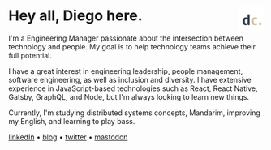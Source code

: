 #  Hey all, Diego here.  [<img src="https://github.com/diegocoxta/diegocoxta/blob/main/dc.png" width="50" align="right" />](https://diegocosta.me)

I'm a Engineering Manager passionate about the intersection between technology and people. My goal is to help technology teams achieve their full potential.

I have a great interest in engineering leadership, people management, software engineering, as well as inclusion and diversity. I have extensive experience in JavaScript-based technologies such as React, React Native, Gatsby, GraphQL, and Node, but I'm always looking to learn new things. 

Currently, I'm studying distributed systems concepts, Mandarim, improving my English, and learning to play bass.

[linkedIn](https://www.linkedin.com/in/diegocoxta/) • [blog](https://diegocosta.me) • [twitter](https://twitter.com/diegocoxta) • [mastodon](https://mastodon.social/@diegocoxta)


